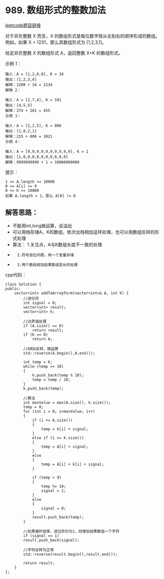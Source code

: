 # 989. 数组形式的整数加法

[leetcode题目链接](https://leetcode-cn.com/contest/weekly-contest-123/problems/add-to-array-form-of-integer/)

对于非负整数 X 而言，X 的数组形式是每位数字按从左到右的顺序形成的数组。例如，如果 X = 1231，那么其数组形式为 [1,2,3,1]。

给定非负整数 X 的数组形式 A，返回整数 X+K 的数组形式。

 

示例 1：

    输入：A = [1,2,0,0], K = 34
    输出：[1,2,3,4]
    解释：1200 + 34 = 1234
    解释 2：
    
    输入：A = [2,7,4], K = 181
    输出：[4,5,5]
    解释：274 + 181 = 455
    示例 3：
    
    输入：A = [2,1,5], K = 806
    输出：[1,0,2,1]
    解释：215 + 806 = 1021
    示例 4：
    
    输入：A = [9,9,9,9,9,9,9,9,9,9], K = 1
    输出：[1,0,0,0,0,0,0,0,0,0,0]
    解释：9999999999 + 1 = 10000000000
 

提示：

    1 <= A.length <= 10000
    0 <= A[i] <= 9
    0 <= K <= 10000
    如果 A.length > 1，那么 A[0] != 0

## 解答思路：

 * 不能用int,long做运算，会溢出
 * 可以用栈存储A，K的数组，依次出栈相加这样处理，也可以用数组反转的形式处理
 * 算法： 1.关注点，A与K数组长度不一致的处理
 *       2.符号进位问题，用一个变量存储
 *       3.两个数组相加结果数组变长的处理

cpp代码：

    class Solution {
    public:
        vector<int> addToArrayForm(vector<int>& A, int K) {
            //进位符
            int signal = 0;
            vector<int> result;
            vector<int> k;
    
            //边界值处理
            if (A.size() == 0)
                return result;
            if (K == 0)
                return A;
    
            //A和K反转，做运算
            std::reverse(A.begin(),A.end());
    
            int temp = K;
            while (temp >= 10)
            {
                k.push_back(temp % 10);
                temp = temp / 10;       
            }
            k.push_back(temp);
    
            //算法
            int mavValue = max(A.size(), k.size());
            temp = 0;
            for (int i = 0; i<mavValue; i++)
            {
                if (i >= A.size())
                {
                    temp = k[i] + signal;
                }
                else if (i >= k.size())
                {
                    temp = A[i] + signal;
                }
                else
                {
                    temp = A[i] + k[i] + signal;
                }
    
                if (temp > 9)
                {
                    temp %= 10;
                    signal = 1;
                }
                else
                {
                    signal = 0;
                }
                result.push_back(temp);
            }
            
            //如果循环结束，进位符仍为1，则增加结果数组一个字符
            if (signal == 1)
            result.push_back(signal);
    
            //字符反转为正常
            std::reverse(result.begin(),result.end());
    
            return result;
        }
    };